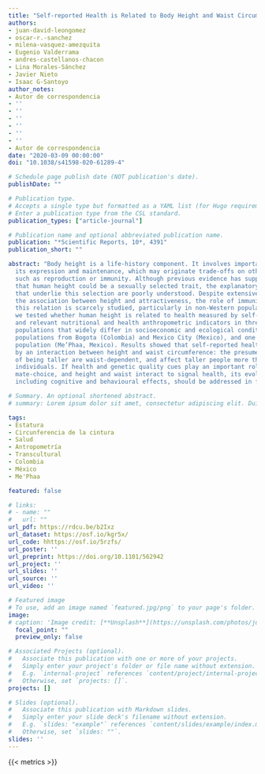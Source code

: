 ```yaml
---
title: "Self-reported Health is Related to Body Height and Waist Circumference in Rural Indigenous and Urbanised Latin-American Populations"
authors:
- juan-david-leongomez
- oscar-r.-sanchez
- milena-vasquez-amezquita
- Eugenio Valderrama
- andres-castellanos-chacon
- Lina Morales-Sánchez
- Javier Nieto
- Isaac G-Santoyo
author_notes:
- Autor de correspondencia
- ''
- ''
- ''
- ''
- ''
- ''
- Autor de correspondencia
date: "2020-03-09 00:00:00"
doi: "10.1038/s41598-020-61289-4"

# Schedule page publish date (NOT publication's date).
publishDate: ""

# Publication type.
# Accepts a single type but formatted as a YAML list (for Hugo requirements).
# Enter a publication type from the CSL standard.
publication_types: ["article-journal"]

# Publication name and optional abbreviated publication name.
publication: "*Scientific Reports, 10*, 4391"
publication_short: ""

abstract: "Body height is a life-history component. It involves important costs for
  its expression and maintenance, which may originate trade-offs on other costly components
  such as reproduction or immunity. Although previous evidence has supported the idea
  that human height could be a sexually selected trait, the explanatory mechanisms
  that underlie this selection are poorly understood. Despite extensive studies on
  the association between height and attractiveness, the role of immunity in linking
  this relation is scarcely studied, particularly in non-Western populations. Here,
  we tested whether human height is related to health measured by self-perception,
  and relevant nutritional and health anthropometric indicators in three Latin-American
  populations that widely differ in socioeconomic and ecological conditions: two urbanised
  populations from Bogota (Colombia) and Mexico City (Mexico), and one isolated indigenous
  population (Me’Phaa, Mexico). Results showed that self-reported health is best predicted
  by an interaction between height and waist circumference: the presumed benefits
  of being taller are waist-dependent, and affect taller people more than shorter
  individuals. If health and genetic quality cues play an important role in human
  mate-choice, and height and waist interact to signal health, its evolutionary consequences,
  including cognitive and behavioural effects, should be addressed in future research."

# Summary. An optional shortened abstract.
# summary: Lorem ipsum dolor sit amet, consectetur adipiscing elit. Duis posuere tellus ac convallis placerat.

tags:
- Estatura
- Circunferencia de la cintura
- Salud
- Antropometría
- Transcultural
- Colombia
- México
- Me'Phaa

featured: false

# links:
# - name: ""
#   url: ""
url_pdf: https://rdcu.be/b2Ixz
url_dataset: https://osf.io/kgr5x/
url_code: hhttps://osf.io/5rzfs/
url_poster: ''
url_preprint: https://doi.org/10.1101/562942
url_project: ''
url_slides: ''
url_source: ''
url_video: ''

# Featured image
# To use, add an image named `featured.jpg/png` to your page's folder. 
image:
# caption: 'Image credit: [**Unsplash**](https://unsplash.com/photos/jdD8gXaTZsc)'
  focal_point: ""
  preview_only: false

# Associated Projects (optional).
#   Associate this publication with one or more of your projects.
#   Simply enter your project's folder or file name without extension.
#   E.g. `internal-project` references `content/project/internal-project/index.md`.
#   Otherwise, set `projects: []`.
projects: []

# Slides (optional).
#   Associate this publication with Markdown slides.
#   Simply enter your slide deck's filename without extension.
#   E.g. `slides: "example"` references `content/slides/example/index.md`.
#   Otherwise, set `slides: ""`.
slides: ''
---
```

{{< metrics >}}
